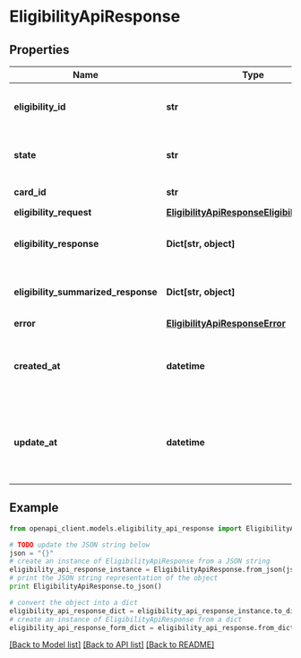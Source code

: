 # EligibilityApiResponse


## Properties
Name | Type | Description | Notes
------------ | ------------- | ------------- | -------------
**eligibility_id** | **str** | The ID of the eligibility record. | 
**state** | **str** | The state of the eligibility record. | 
**card_id** | **str** | The ID of the card. | 
**eligibility_request** | [**EligibilityApiResponseEligibilityRequest**](EligibilityApiResponseEligibilityRequest.md) |  | [optional] 
**eligibility_response** | **Dict[str, object]** | The eligibility raw response. | [optional] 
**eligibility_summarized_response** | **Dict[str, object]** | The eligibility summarized response. | [optional] 
**error** | [**EligibilityApiResponseError**](EligibilityApiResponseError.md) |  | [optional] 
**created_at** | **datetime** | The timestamp when the eligibility record was created. | 
**update_at** | **datetime** | The timestamp when the eligibility record was last updated. | 

## Example

```python
from openapi_client.models.eligibility_api_response import EligibilityApiResponse

# TODO update the JSON string below
json = "{}"
# create an instance of EligibilityApiResponse from a JSON string
eligibility_api_response_instance = EligibilityApiResponse.from_json(json)
# print the JSON string representation of the object
print EligibilityApiResponse.to_json()

# convert the object into a dict
eligibility_api_response_dict = eligibility_api_response_instance.to_dict()
# create an instance of EligibilityApiResponse from a dict
eligibility_api_response_form_dict = eligibility_api_response.from_dict(eligibility_api_response_dict)
```
[[Back to Model list]](../README.md#documentation-for-models) [[Back to API list]](../README.md#documentation-for-api-endpoints) [[Back to README]](../README.md)


